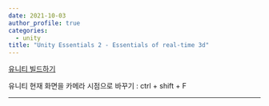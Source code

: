 ```yaml
---
date: 2021-10-03
author_profile: true
categories:
  - unity
title: "Unity Essentials 2 - Essentials of real-time 3d"
---
```


[유니티 빌드하기](https://learn.unity.com/tutorial/publish-your-project?uv=2019.4&pathwayId=5f7bcab4edbc2a0023e9c38f&missionId=5f777d9bedbc2a001f6f5ec7&projectId=5fa1e431edbc2a001f53e6cc#612f8a36edbc2a1b5806994c)

유니티 현재 화면을 카메라 시점으로 바꾸기 : ctrl + shift + F

---

